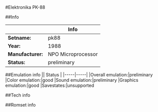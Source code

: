 #Elektronika PK-88

##Info

||Info|
|-----|-----|
|**Setname:**|pk88
|**Year:**|1988
|**Manufacturer:**|NPO Microprocessor
|**Status:**|preliminary

##Emulation info
|| Status |
|-----|-----|
|Overall emulation:|preliminary
|Color emulation:|good
|Sound emulation:|preliminary
|Graphics emulation:|good
|Savestates:|unsupported

##Tech info

##Romset info

<!--- START OF EDITED COMMENT DO NOT TOUCH TEXT ABOVE-->

